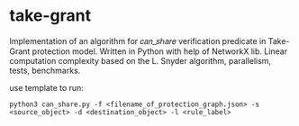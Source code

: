 # take-grant

Implementation of an algorithm for 𝑐𝑎𝑛_𝑠ℎ𝑎𝑟𝑒 verification predicate in Take-Grant protection model. 
Written in Python with help of NetworkX lib.
Linear computation complexity based on the L. Snyder algorithm, parallelism, tests, benchmarks.

use template to run:
```  
python3 can_share.py -f <filename_of_protection_graph.json> -s <source_object> -d <destination_object> -l <rule_label>
```
